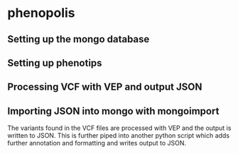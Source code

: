 # phenopolis

## Setting up the mongo database

## Setting up phenotips

## Processing VCF with VEP and output JSON

## Importing JSON into mongo with mongoimport

The variants found in the VCF files are processed with VEP and the output is written to JSON.
This is further piped into another python script which adds further annotation and formatting and writes output to JSON.
